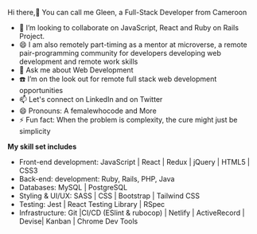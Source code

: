 Hi there,👋 You can call me Gleen, a Full-Stack Developer from Cameroon


- 👯 I’m looking to collaborate on JavaScript, React and Ruby on Rails Project.
- 😄 I am also remotely part-timing as a mentor at microverse, a remote pair-programming community for developers developing web development and remote work skills
- 💬 Ask me about Web Development
- ☎️ I’m on the look out for remote full stack web development opportunities
- 📫 Let's connect on LinkedIn and on Twitter
- 😄 Pronouns: A femalewhocode and More
- ⚡ Fun fact: When the problem is complexity, the cure might just be simplicity

**My skill set includes** 

- Front-end development: JavaScript | React | Redux | jQuery | HTML5 | CSS3 
- Back-end: development: Ruby, Rails, PHP, Java
- Databases: MySQL | PostgreSQL
- Styling & UI/UX: SASS | CSS | Bootstrap | Tailwind CSS 
- Testing: Jest | React Testing Library | RSpec
- Infrastructure: Git |CI/CD (ESlint & rubocop) | Netlify | ActiveRecord | Devise| Kanban | Chrome Dev Tools





<!---
Gleennkar/Gleennkar is a ✨ special ✨ repository because its `README.md` (this file) appears on your GitHub profile.
You can click the Preview link to take a look at your changes.
--->
